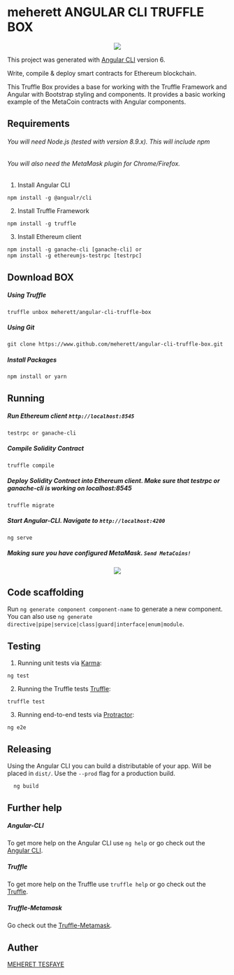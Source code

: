 # meherett ANGULAR CLI TRUFFLE BOX

<p align="center">		
  <img src="https://raw.githubusercontent.com/meherett/angular-cli-truffle-box/master/src/assets/meherett-logo.png">		
</p>	

This project was generated with [Angular CLI](https://github.com/angular/angular-cli) version 6.

Write, compile & deploy smart contracts for Ethereum blockchain.

This Truffle Box provides a base for working with the Truffle Framework and Angular with Bootstrap styling and components. It provides a basic working example of the MetaCoin contracts with Angular components.

## Requirements
###### You will need Node.js (tested with version 8.9.x). This will include npm
###### You will also need the MetaMask plugin for Chrome/Firefox.
1. Install Angular CLI
```
npm install -g @angualr/cli
```
2. Install Truffle Framework
```
npm install -g truffle
```
3. Install Ethereum client
```
npm install -g ganache-cli [ganache-cli] or
npm install -g ethereumjs-testrpc [testrpc]
```

## Download BOX
##### Using Truffle
```
truffle unbox meherett/angular-cli-truffle-box
```
##### Using Git
```
git clone https://www.github.com/meherett/angular-cli-truffle-box.git
```
##### Install Packages
```
npm install or yarn
```

## Running
##### Run Ethereum client `http://localhost:8545`
```
testrpc or ganache-cli
```
##### Compile Solidity Contract
```
truffle compile
```
##### Deploy Solidity Contract into Ethereum client. Make sure that testrpc or ganache-cli is working on localhost:8545
```
truffle migrate
```
##### Start Angular-CLI. Navigate to `http://localhost:4200`
```
ng serve
```
##### Making sure you have configured MetaMask. ```Send MetaCoins!```

<p align="center">		
  <img src="https://raw.githubusercontent.com/meherett/angular-cli-truffle-box/master/screenshot.png">		
</p>	

## Code scaffolding

Run `ng generate component component-name` to generate a new component. You can also use `ng generate directive|pipe|service|class|guard|interface|enum|module`.

## Testing
1. Running unit tests via [Karma](https://karma-runner.github.io):
  ```
  ng test
  ```
2. Running the Truffle tests [Truffle](https://truffleframework.com):
  ```
  truffle test
  ```
3. Running end-to-end tests via [Protractor](http://www.protractortest.org/):
  ```
  ng e2e
 ```
 
 ## Releasing
Using the Angular CLI you can build a distributable of your app. Will be placed in `dist/`. Use the `--prod` flag for a production build.
 ```
   ng build
 ```
 
## Further help
##### Angular-CLI
To get more help on the Angular CLI use `ng help` or go check out the [Angular CLI](https://github.com/angular/angular-cli/blob/master/README.md).
##### Truffle
To get more help on the Truffle use `truffle help` or go check out the [Truffle](https://truffleframework.com/docs).
##### Truffle-Metamask
Go check out the [Truffle-Metamask](http://truffleframework.com/tutorials/truffle-and-metamask).

## Auther
[MEHERET TESFAYE](https://github.com/meherett)

